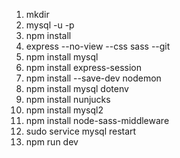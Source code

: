 1. mkdir 
2. mysql -u -p
3. npm install
6. express --no-view --css sass --git
4. npm install mysql
4. npm install express-session
5. npm install --save-dev nodemon
7. npm install mysql dotenv
8. npm install nunjucks
9. npm install mysql2
10. npm install node-sass-middleware
11. sudo service mysql restart
12. npm run dev
